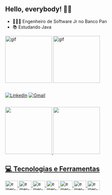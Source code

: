 ## Hello, everybody! 🤝🏽


- 👨🏽‍💻 Engenheiro de Software Jr no Banco Pan
- 📚 Estudando Java

<div>
  <img align="center" alt="gif" height="150em" src="https://i.pinimg.com/originals/7d/15/4d/7d154dbb89d8ea6c43b447956fe448b8.png"/>
  <img align="center" alt="gif" height="150em" src="https://c.tenor.com/Rft05nnPfpgAAAAC/sewa-rumah-nak-baya-bile.gif"/>
</div><br>

[![Linkedin](https://img.shields.io/badge/-LinkedIn-%230077B5?style=for-the-badge&logo=linkedin&logoColor=white)](https://www.linkedin.com/in/emerson-carvalho-ssilva)
[![Gmail](https://img.shields.io/badge/Gmail-D14836?style=for-the-badge&logo=gmail&logoColor=white)](mailto:emersoncarvalhoss@yahoo.com)

##

<div>
  <a href="https://github.com/emerson-carvalho">
  <img height="150em" src="https://github-readme-stats.vercel.app/api?username=emerson-carvalho&show_icons=true&theme=algolia&include_all_commits=false&count_private=true"/>
  <img height="150em" src="https://github-readme-stats.vercel.app/api/top-langs/?username=emerson-carvalho&layout=compact&langs_count=7&theme=algolia"/>
</div>

## 💻 Tecnologias e Ferramentas

<div style="display: inline_block">      
  <img align="center" alt="emer-java" height="30" width="40" src="https://cdn.jsdelivr.net/gh/devicons/devicon/icons/java/java-original.svg">
  <img align="center" alt="emer-spring" height="30" width="40" src="https://cdn.jsdelivr.net/gh/devicons/devicon/icons/spring/spring-original.svg">
  <img align="center" alt="emer-mysql" height="30" width="40" src="https://cdn.jsdelivr.net/gh/devicons/devicon/icons/mysql/mysql-original.svg">
  <img align="center" alt="emer-mssql" height="30" width="40" src="https://cdn.jsdelivr.net/gh/devicons/devicon/icons/microsoftsqlserver/microsoftsqlserver-plain.svg">
  <img align="center" alt="emer-postgresql" height="30" width="40" src="https://cdn.jsdelivr.net/gh/devicons/devicon/icons/postgresql/postgresql-original.svg">
  <img align="center" alt="emer-mongodb" height="30" width="40" src="https://cdn.jsdelivr.net/gh/devicons/devicon/icons/mongodb/mongodb-original.svg">
  <img align="center" alt="emer-kotlin" height="30" width="40" src="https://cdn.jsdelivr.net/gh/devicons/devicon/icons/kotlin/kotlin-original.svg">
</div>
